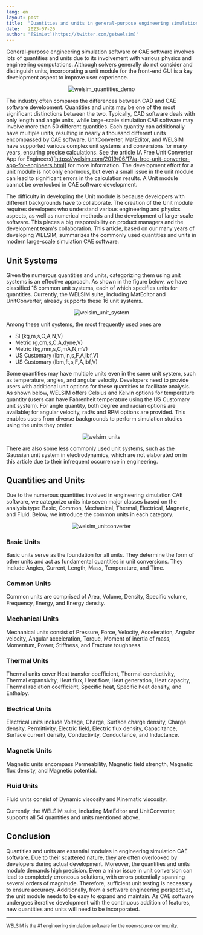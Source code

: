 ```yaml
---
lang: en
layout: post
title:  "Quantities and units in general-purpose engineering simulation software"
date:   2023-07-26
author: "[SimLet](https://twitter.com/getwelsim)"
---
```


General-purpose engineering simulation software or CAE software involves lots of quantities and units due to its involvement with various physics and engineering computations. Although solvers generally do not consider and distinguish units, incorporating a unit module for the front-end GUI is a key development aspect to improve user experience.

<p align="center">
  <img src="\assets\blog\20230726\welsim_quantities_demo.png" alt="welsim_quantities_demo" />
</p>

The industry often compares the differences between CAD and CAE software development. Quantities and units may be one of the most significant distinctions between the two. Typically, CAD software deals with only length and angle units, while large-scale simulation CAE software may involve more than 50 different quantities. Each quantity can additionally have multiple units, resulting in nearly a thousand different units encompassed by CAE software. UnitConverter, MatEditor, and WELSIM have supported various complex unit systems and conversions for many years, ensuring precise calculations. See the article (A Free Unit Converter App for Engineers)[https://welsim.com/2019/06/17/a-free-unit-converter-app-for-engineers.html] for more information. The development effort for a unit module is not only enormous, but even a small issue in the unit module can lead to significant errors in the calculation results. A Unit module cannot be overlooked in CAE software development.


The difficulty in developing the Unit module is because developers with different backgrounds have to collaborate. The creation of the Unit module requires developers who understand various engineering and physics aspects, as well as numerical methods and the development of large-scale software. This places a big responsibility on product managers and the development team's collaboration. This article, based on our many years of developing WELSIM, summarizes the commonly used quantities and units in modern large-scale simulation CAE software.


## Unit Systems

Given the numerous quantities and units, categorizing them using unit systems is an effective approach. As shown in the figure below, we have classified 16 common unit systems, each of which specifies units for quantities. Currently, the WELSIM suite, including MatEditor and UnitConverter, already supports these 16 unit systems.

<p align="center">
  <img src="\assets\blog\20230726\welsim_unit_system.png" alt="welsim_unit_system" />
</p>

Among these unit systems, the most frequently used ones are
* SI (kg,m,s,C,A,N,V)
* Metric (g,cm,s,C,A,dyne,V)
* Metric (kg,mm,s,C,mA,N,mV)
* US Customary (lbm,in,s,F,A,lbf,V)
* US Customary (lbm,ft,s,F,A,lbf,V)

Some quantities may have multiple units even in the same unit system, such as temperature, angles, and angular velocity. Developers need to provide users with additional unit options for these quantities to facilitate analysis. As shown below, WELSIM offers Celsius and Kelvin options for temperature quantity (users can have Fahrenheit temperature using the US Customary unit system). For angle quantity, both degree and radian options are available; for angular velocity, rad/s and RPM options are provided. This enables users from diverse backgrounds to perform simulation studies using the units they prefer.

<p align="center">
  <img src="\assets\blog\20230726\welsim_units.png" alt="welsim_units" />
</p>

There are also some less commonly used unit systems, such as the Gaussian unit system in electrodynamics, which are not elaborated on in this article due to their infrequent occurrence in engineering.


## Quantities and Units

Due to the numerous quantities involved in engineering simulation CAE software, we categorize units into seven major classes based on the analysis type: Basic, Common, Mechanical, Thermal, Electrical, Magnetic, and Fluid. Below, we introduce the common units in each category.

<p align="center">
  <img src="\assets\blog\20230726\welsim_unitconverter.png" alt="welsim_unitconverter" />
</p>

### Basic Units
Basic units serve as the foundation for all units. They determine the form of other units and act as fundamental quantities in unit conversions. They include Angles, Current, Length, Mass, Temperature, and Time.

### Common Units
Common units are comprised of Area, Volume, Density, Specific volume, Frequency, Energy, and Energy density.

### Mechanical Units
Mechanical units consist of Pressure, Force, Velocity, Acceleration, Angular velocity, Angular acceleration, Torque, Moment of inertia of mass, Momentum, Power, Stiffness, and Fracture toughness.

### Thermal Units
Thermal units cover Heat transfer coefficient, Thermal conductivity, Thermal expansivity, Heat flux, Heat flow, Heat generation, Heat capacity, Thermal radiation coefficient, Specific heat, Specific heat density, and Enthalpy.

### Electrical Units
Electrical units include Voltage, Charge, Surface charge density, Charge density, Permittivity, Electric field, Electric flux density, Capacitance, Surface current density, Conductivity, Conductance, and Inductance.

### Magnetic Units
Magnetic units encompass Permeability, Magnetic field strength, Magnetic flux density, and Magnetic potential.

### Fluid Units
Fluid units consist of Dynamic viscosity and Kinematic viscosity.

Currently, the WELSIM suite, including MatEditor and UnitConverter, supports all 54 quantities and units mentioned above.


## Conclusion

Quantities and units are essential modules in engineering simulation CAE software. Due to their scattered nature, they are often overlooked by developers during actual development. Moreover, the quantities and units module demands high precision. Even a minor issue in unit conversion can lead to completely erroneous solutions, with errors potentially spanning several orders of magnitude. Therefore, sufficient unit testing is necessary to ensure accuracy. Additionally, from a software engineering perspective, the unit module needs to be easy to expand and maintain. As CAE software undergoes iterative development with the continuous addition of features, new quantities and units will need to be incorporated.

---

<small>
WELSIM is the #1 engineering simulation software for the open-source community.
</small>
